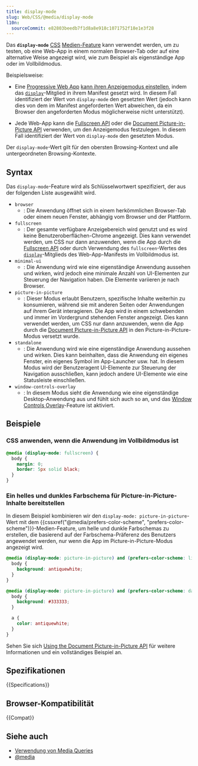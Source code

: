 ```yaml
---
title: display-mode
slug: Web/CSS/@media/display-mode
l10n:
  sourceCommit: e82803beedb7f1d8a8e918c1071752f18e1e3f28
---
```


Das **`display-mode`** [CSS](/de/docs/Web/CSS) [Medien-Feature](/de/docs/Web/CSS/@media#media_features) kann verwendet werden, um zu testen, ob eine Web-App in einem normalen Browser-Tab oder auf eine alternative Weise angezeigt wird, wie zum Beispiel als eigenständige App oder im Vollbildmodus.

Beispielsweise:

- Eine [Progressive Web App](/de/docs/Web/Progressive_web_apps) [kann ihren Anzeigemodus einstellen](/de/docs/Web/Progressive_web_apps/How_to/Create_a_standalone_app), indem das [`display`](/de/docs/Web/Progressive_web_apps/Manifest/Reference/display)-Mitglied in ihrem Manifest gesetzt wird. In diesem Fall identifiziert der Wert von `display-mode` den gesetzten Wert (jedoch kann dies von dem im Manifest angeforderten Wert abweichen, da ein Browser den angeforderten Modus möglicherweise nicht unterstützt).

- Jede Web-App kann die [Fullscreen API](/de/docs/Web/API/Fullscreen_API) oder die [Document Picture-in-Picture API](/de/docs/Web/API/Document_Picture-in-Picture_API) verwenden, um den Anzeigemodus festzulegen. In diesem Fall identifiziert der Wert von `display-mode` den gesetzten Modus.

Der `display-mode`-Wert gilt für den obersten Browsing-Kontext und alle untergeordneten Browsing-Kontexte.

## Syntax

Das `display-mode`-Feature wird als Schlüsselwortwert spezifiziert, der aus der folgenden Liste ausgewählt wird.

- `browser`
  - : Die Anwendung öffnet sich in einem herkömmlichen Browser-Tab oder einem neuen Fenster, abhängig vom Browser und der Plattform.
- `fullscreen`
  - : Der gesamte verfügbare Anzeigebereich wird genutzt und es wird keine Benutzeroberflächen-Chrome angezeigt. Dies kann verwendet werden, um CSS nur dann anzuwenden, wenn die App durch die [Fullscreen API](/de/docs/Web/API/Fullscreen_API) oder durch Verwendung des `fullscreen`-Wertes des [`display`](/de/docs/Web/Progressive_web_apps/Manifest/Reference/display)-Mitglieds des Web-App-Manifests im Vollbildmodus ist.
- `minimal-ui`
  - : Die Anwendung wird wie eine eigenständige Anwendung aussehen und wirken, wird jedoch eine minimale Anzahl von UI-Elementen zur Steuerung der Navigation haben. Die Elemente variieren je nach Browser.
- `picture-in-picture`
  - : Dieser Modus erlaubt Benutzern, spezifische Inhalte weiterhin zu konsumieren, während sie mit anderen Seiten oder Anwendungen auf ihrem Gerät interagieren. Die App wird in einem schwebenden und immer im Vordergrund stehenden Fenster angezeigt. Dies kann verwendet werden, um CSS nur dann anzuwenden, wenn die App durch die [Document Picture-in-Picture API](/de/docs/Web/API/Document_Picture-in-Picture_API) in den Picture-in-Picture-Modus versetzt wurde.
- `standalone`
  - : Die Anwendung wird wie eine eigenständige Anwendung aussehen und wirken. Dies kann beinhalten, dass die Anwendung ein eigenes Fenster, ein eigenes Symbol im App-Launcher usw. hat. In diesem Modus wird der Benutzeragent UI-Elemente zur Steuerung der Navigation ausschließen, kann jedoch andere UI-Elemente wie eine Statusleiste einschließen.
- `window-controls-overlay`
  - : In diesem Modus sieht die Anwendung wie eine eigenständige Desktop-Anwendung aus und fühlt sich auch so an, und das [Window Controls Overlay](/de/docs/Web/API/Window_Controls_Overlay_API)-Feature ist aktiviert.

## Beispiele

### CSS anwenden, wenn die Anwendung im Vollbildmodus ist

```css
@media (display-mode: fullscreen) {
  body {
    margin: 0;
    border: 5px solid black;
  }
}
```

### Ein helles und dunkles Farbschema für Picture-in-Picture-Inhalte bereitstellen

In diesem Beispiel kombinieren wir den `display-mode: picture-in-picture`-Wert mit dem {{cssxref("@media/prefers-color-scheme", "prefers-color-scheme")}}-Medien-Feature, um helle und dunkle Farbschemas zu erstellen, die basierend auf der Farbschema-Präferenz des Benutzers angewendet werden, nur wenn die App im Picture-in-Picture-Modus angezeigt wird.

```css
@media (display-mode: picture-in-picture) and (prefers-color-scheme: light) {
  body {
    background: antiquewhite;
  }
}

@media (display-mode: picture-in-picture) and (prefers-color-scheme: dark) {
  body {
    background: #333333;
  }

  a {
    color: antiquewhite;
  }
}
```

Sehen Sie sich [Using the Document Picture-in-Picture API](/de/docs/Web/API/Document_Picture-in-Picture_API/Using) für weitere Informationen und ein vollständiges Beispiel an.

## Spezifikationen

{{Specifications}}

## Browser-Kompatibilität

{{Compat}}

## Siehe auch

- [Verwendung von Media Queries](/de/docs/Web/CSS/CSS_media_queries/Using_media_queries)
- [@media](/de/docs/Web/CSS/@media)
